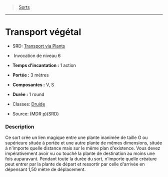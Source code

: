 ﻿> [Sorts](hd_spells.md)

---

# Transport végétal

- SRD: [Transport via Plants](srd_spells_transport_via_plants.md)

-  Invocation de niveau 6

- **Temps d'incantation :** 1 action

- **Portée :** 3 mètres

- **Composantes :** V, S

- **Durée :** 1 round

- Classes: [Druide](hd_druid.md)

- Source: (MDR p)(SRD)

### Description

Ce sort crée un lien magique entre une plante inanimée de taille G ou supérieure située à portée et une autre plante de mêmes dimensions, située à n'importe quelle distance mais sur le même plan d'existence. Vous devez impérativement avoir vu ou touché la plante de destination au moins une fois auparavant. Pendant toute la durée du sort, n'importe quelle créature peut entrer par la plante de départ et ressortir par celle d'arrivée en dépensant 1,50 mètre de déplacement.

